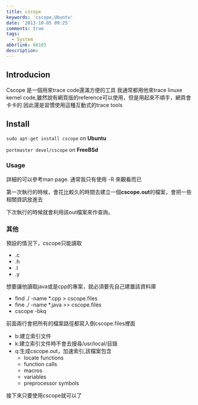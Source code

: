 ```yaml
---
title: cscope
keywords: 'cscope,Ubuntu'
date: '2013-10-05 09:25'
comments: true
tags:
  - System
abbrlink: 60103
description:
---
```


## Introducion
Cscope 是一個用來trace code還滿方便的工具
我通常都用他來trace linuxe kernel code,雖然說有網頁版的reference可以使用，但是用起來不順手，網頁會卡卡的
因此還是習慣使用這種互動式的trace tools
<!--more-->

## Install

`sudo apt-get install cscope` on **Ubuntu**

`portmaster devel/cscope` on **FreeBSd**


### Usage
詳細的可以參考man page. 通常我只有使用 -R 來觀看而已

第一次執行的時候，會花比較久的時間去建立一個**cscope.out**的檔案，會把一些相關資訊放進去


下次執行的時候就會利用該out檔案來作查詢。


### 其他

預設的情況下，cscope只能讀取
- .c
- .h
- .l
- .y

想要讓他讀取java或是cpp的專案，就必須要先自己建置該資料庫
- find ./  -name  *.cpp > cscope.files
- fine ./  -name  *.java >> cscope.files
- cscope -bkq

前面兩行會把所有的檔案路徑都寫入倒cscope.files裡面
- b:建立索引文件
- k:建立索引文件時不會去搜尋/usr/local/目錄
- q:生成cscope.out，加速索引,該檔案包含
  - locate functions
  - function calls
  - macros
  - variables
  - preprocessor symbols

接下來只要使用cscope就可以了

